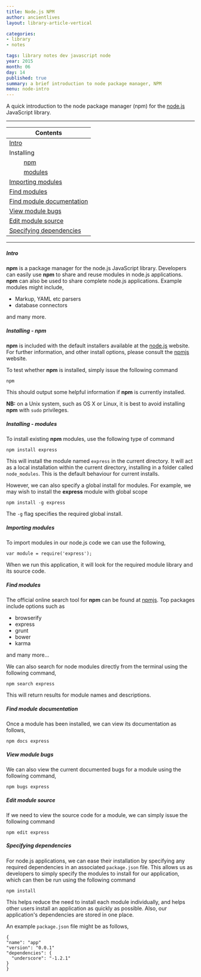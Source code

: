 ```yaml
---
title: Node.js NPM
author: ancientlives
layout: library-article-vertical

categories:
- library
- notes

tags: library notes dev javascript node
year: 2015
month: 06
day: 14
published: true
summary: a brief introduction to node package manager, NPM
menu: node-intro
---
```


A quick introduction to the node package manager (npm) for the [node.js](https://nodejs.org) JavaScript library.

***

Contents |
-------------------------|
[Intro](#intro) |
Installing |
&nbsp; &nbsp; &nbsp; &nbsp; &nbsp;[npm](#npm) |
&nbsp; &nbsp; &nbsp; &nbsp; &nbsp;[modules](#modules) |
[Importing modules](#import) |
[Find modules](#find) |
[Find module documentation](#docs) |
[View module bugs](#bugs) |
[Edit module source](#source) |
[Specifying dependencies](#depend) |

***

<a id="intro"></a>
##### Intro
**npm** is a package manager for the node.js JavaScript library. Developers can easily use **npm** to share and reuse modules in node.js applications. **npm** can also be used to share complete node.js applications. Example modules might include,

* Markup, YAML etc parsers
* database connectors

and many more.

<a id="npm"></a>
##### Installing - npm
**npm** is included with the default installers available at the [node.js](https://nodejs.org) website. For further information, and other install options, please consult the [npmjs](https://www.npmjs.com) website.

To test whether **npm** is installed, simply issue the following command 

`npm`

This should output some helpful information if **npm** is currently installed.

**NB:** on a Unix system, such as OS X or Linux, it is best to avoid installing **npm** with `sudo` privileges.

<a id="modules"></a>
##### Installing - modules
To install existing **npm** modules, use the following type of command

`npm install express`

This will install the module named `express` in the current directory. It will act as a local installation within the current directory, installing in a folder called `node_modules`. This is the default behaviour for current installs.

However, we can also specify a global install for modules. For example, we may wish to install the **express** module with global scope

`npm install -g express`

The `-g` flag specifies the required global install.

<a id="import"></a>
##### Importing modules
To import modules in our node.js code we can use the following,

```
var module = require('express');
```

When we run this application, it will look for the required module library and its source code.

<a id="find"></a>
##### Find modules
The official online search tool for **npm** can be found at [npmjs](https://www.npmjs.com/). Top packages include options such as

* browserify
* express
* grunt
* bower
* karma

and many more...

We can also search for node modules directly from the terminal using the following command,

`npm search express`

This will return results for module names and descriptions.

<a id="docs"></a>
##### Find module documentation
Once a module has been installed, we can view its documentation as follows,

`npm docs express`

<a id="bugs"></a>
##### View module bugs
We can also view the current documented bugs for a module using the following command,

`npm bugs express`

<a id="source"></a>
##### Edit module source
If we need to view the source code for a module, we can simply issue the following command

`npm edit express`

<a id="depend"></a>
##### Specifying dependencies
For node.js applications, we can ease their installation by specifying any required dependencies in an associated `package.json` file. This allows us as developers to simply specify the modules to install for our application, which can then be run using the following command

`npm install`

This helps reduce the need to install each module individually, and helps other users install an application as quickly as possible. Also, our application's dependencies are stored in one place.

An example `package.json` file might be as follows,

```
{
"name": "app" 
"version": "0.0.1"
"dependencies": {
  "underscore": "-1.2.1"
}
}
```

